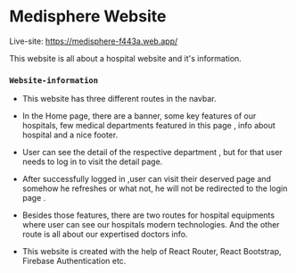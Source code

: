 # Medisphere Website

Live-site: https://medisphere-f443a.web.app/

This website is all about a hospital website and it's information.

### `Website-information`

- This website has three different routes in the navbar.

- In the Home page, there are a banner, some key features of our hospitals, few medical departments featured in this page , info about hospital and a nice footer.

- User can see the detail of the respective department , but for that user needs to log in to visit the detail page.

- After successfully logged in ,user can visit their deserved page and somehow he refreshes or what not, he will not be redirected to the login page .

- Besides those features, there are two routes for hospital equipments where user can see our hospitals modern technologies. And the other route is all about our expertised doctors info.

- This website is created with the help of React Router, React Bootstrap, Firebase Authentication etc.
